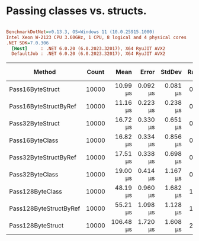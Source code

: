 # Passing classes vs. structs.

``` ini

BenchmarkDotNet=v0.13.3, OS=Windows 11 (10.0.25915.1000)
Intel Xeon W-2123 CPU 3.60GHz, 1 CPU, 8 logical and 4 physical cores
.NET SDK=7.0.306
  [Host]     : .NET 6.0.20 (6.0.2023.32017), X64 RyuJIT AVX2
  DefaultJob : .NET 6.0.20 (6.0.2023.32017), X64 RyuJIT AVX2


```
|                 Method | Count |      Mean |    Error |   StdDev | Ratio | RatioSD | Allocated | Alloc Ratio |
|----------------------- |------ |----------:|---------:|---------:|------:|--------:|----------:|------------:|
|       Pass16ByteStruct | 10000 |  10.99 μs | 0.092 μs | 0.081 μs |  0.23 |    0.01 |         - |          NA |
|  Pass16ByteStructByRef | 10000 |  11.16 μs | 0.223 μs | 0.238 μs |  0.23 |    0.01 |         - |          NA |
|       Pass32ByteStruct | 10000 |  16.72 μs | 0.330 μs | 0.651 μs |  0.35 |    0.02 |         - |          NA |
|        Pass16ByteClass | 10000 |  16.82 μs | 0.334 μs | 0.856 μs |  0.36 |    0.02 |         - |          NA |
|  Pass32ByteStructByRef | 10000 |  17.51 μs | 0.338 μs | 0.698 μs |  0.36 |    0.02 |         - |          NA |
|        Pass32ByteClass | 10000 |  19.00 μs | 0.414 μs | 1.167 μs |  0.40 |    0.03 |         - |          NA |
|       Pass128ByteClass | 10000 |  48.19 μs | 0.960 μs | 1.682 μs |  1.00 |    0.00 |         - |          NA |
| Pass128ByteStructByRef | 10000 |  55.21 μs | 1.098 μs | 1.128 μs |  1.15 |    0.04 |         - |          NA |
|      Pass128ByteStruct | 10000 | 106.48 μs | 1.720 μs | 1.608 μs |  2.22 |    0.08 |         - |          NA |
